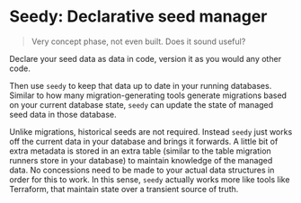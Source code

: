 # Seedy: Declarative seed manager

> Very concept phase, not even built. Does it sound useful?

Declare your seed data as data in code, version it as you would any other code.

Then use `seedy` to keep that data up to date in your running databases. Similar to how
many migration-generating tools generate migrations based on your current database state,
`seedy` can update the state of managed seed data in those database.

Unlike migrations, historical seeds are not required. Instead `seedy` just works off
the current data in your database and brings it forwards. A little bit of extra metadata
is stored in an extra table (similar to the table migration runners store in your database)
to maintain knowledge of the managed data. No concessions need to be made to your actual
data structures in order for this to work. In this sense, `seedy` actually works more like
tools like Terraform, that maintain state over a transient source of truth.
